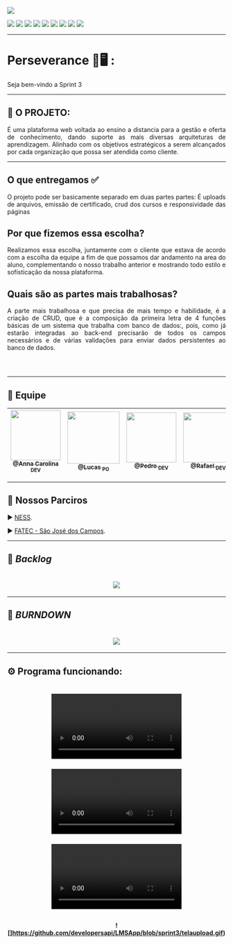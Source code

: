 
<p><img src="https://img.shields.io/badge/Sprint%203-Concluído-green?style=for-the-badge&logo=appveyor"></p>
<p>
<img src="https://img.shields.io/badge/Tecnologia-PyCharm-9cf">
<img src="https://img.shields.io/badge/Tecnologia-Django-9cf">
<img src="https://img.shields.io/badge/Tecnologias-Python-9cf">
<img src="https://img.shields.io/badge/Tecnologia-SQLite-9cf">
<img src="https://img.shields.io/badge/Tecnologia-HTML-9cf">
<img src="https://img.shields.io/badge/Tecnologia-Bootastrap-9cf">
<img src="https://img.shields.io/badge/Tecnologia-JavaScript-9cf">
<img src="https://img.shields.io/badge/Tecnologia-CSS-9cf">
<img src="https://img.shields.io/badge/Tecnologia-jQuery-9cf">
</p>

--------------------------------------------------------------------------------------------------------------------
<p><h1>Perseverance 📖🖥️ :</h1></p>
<p>Seja bem-vindo a Sprint 3 </p>

--------------------------------------------------------------------------------------------------------------------
## :microscope: O PROJETO: 

<p align="justify"> É uma plataforma web voltada ao ensino a distancia para a gestão e oferta de conhecimento, dando suporte as mais diversas arquiteturas de aprendizagem. Alinhado com os objetivos estratégicos a serem alcançados por cada organização que possa ser atendida como cliente.</p>


--------------------------------------------------------------------------------------------------------------------
## O que entregamos ✅
<p align="justify">O projeto pode ser basicamente separado em duas partes partes: É uploads de arquivos, emissão de certificado, crud dos cursos e responsividade das páginas
</p>

## Por que fizemos essa escolha? 
<p align="justify">Realizamos essa escolha, juntamente com o cliente que estava de acordo com a escolha da equipe a fim de que possamos dar andamento na area do aluno, complementando o nosso trabalho anterior e mostrando todo estilo e sofisticação da nossa plataforma.</p>

## Quais são as partes mais trabalhosas? 
<p align="justify">A parte mais trabalhosa e que precisa de mais tempo e habilidade, é a criação de CRUD, que é a composição da primeira letra de 4 funções básicas de um sistema que trabalha com banco de dados:, pois, como já estarão integradas ao back-end precisarão de todos os campos necessários e de várias validações para enviar dados persistentes ao banco de dados. </p>

## <h1 align="center"> ![]() </h1> 
--------------------------------------------------------------------------------------------------------------------


## 	:handshake: Equipe

[<img src="https://github.com/developersapi/LMSApp/blob/main/anna.jpeg" width=115 > <br> <sub> @Anna Carolina <sub> DEV </sub>](https://github.com/AnnaCMendes)| [<img src="https://github.com/developersapi/LMSApp/blob/main/lucas.jpg" width=120 > <br> <sub> @Lucas <sub> PO </sub>](https://github.com/lucassilva676) | [<img src="https://github.com/developersapi/LMSApp/blob/main/pedrofs.jpg" width=115 > <br> <sub> @Pedro <sub> DEV </sub>](https://github.com/PedroSilva201) | [<img src="https://github.com/developersapi/LMSApp/blob/main/rafael.jpg" width=115 > <br> <sub> @Rafael <sub> DEV </sub>](https://github.com/rafaeldossper)| [<img src="https://github.com/developersapi/LMSApp/blob/main/ricardofoto.jpg" width=115 > <br> <sub> @Ricardo <sub> SM </sub>](https://github.com/RicardoSousaPaiva) 
 | :---: |:---:|:---:|:---:|:---:|

-------------------------------------------------------------------------------------------------------------------

## 	🏬 Nossos Parciros

<p align="justify">
                     ▶️  <a href="https://www.ness.com.br/index.php">NESS</a>.
              </p>
              <p align="justify">
                     ▶️  <a href="http://fatecsjc-prd.azurewebsites.net/">FATEC - São José dos Campos</a>.
              </p>

--------------------------------------------------------------------------------------------------------------------

## :bookmark: **_Backlog_**

## <h1 align="center"> ![](https://github.com/developersapi/LMSApp/blob/sprint3/Sprint3.jpeg) </h1>

--------------------------------------------------------------------------------------------------------------------
## :bookmark: **_BURNDOWN_**

## <h1 align="center"> <img src="https://github.com/developersapi/LMSApp/blob/sprint3/Gr%C3%A1ficoBurndownSprint3.png"> 

--------------------------------------------------------------------------------------------------------------------



## :gear: Programa funcionando:

### <h1 align="center"> ![](https://github.com/developersapi/LMSApp/blob/sprint3/respcurso.mp4) </h1> 
 
### <h3 align="center"> ![](https://github.com/developersapi/LMSApp/blob/sprint3/respindex.mov) </h2> 

### <h3 align="center"> ![](https://github.com/developersapi/LMSApp/blob/sprint3/respindex2.mp4) </h3> 

## <h4 align="center"> ![]https://github.com/developersapi/LMSApp/blob/sprint3/telaupload.gif) </h4> 
